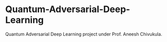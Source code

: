 # Quantum-Adversarial-Deep-Learning
 Quantum Adversarial Deep Learning project under Prof. Aneesh Chivukula.
